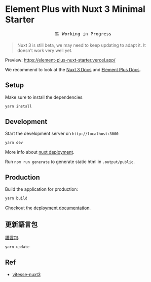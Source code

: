 # Element Plus with Nuxt 3 Minimal Starter

<pre align="center">
🏗 Working in Progress
</pre>

> Nuxt 3 is still beta, we may need to keep updating to adapt it.
> It doesn't work very well yet.

Preview: <https://element-plus-nuxt-starter.vercel.app/>

We recommend to look at the [Nuxt 3 Docs](https://v3.nuxtjs.org) and [Element Plus Docs](https://element-plus.org/).

## Setup

Make sure to install the dependencies

```bash
yarn install
```

## Development

Start the development server on `http://localhost:3000`

```bash
yarn dev
```

More info about [nuxt deployment](https://v3.nuxtjs.org/docs/deployment/presets).

Run `npm run generate` to generate static html in `.output/public`.

## Production

Build the application for production:

```bash
yarn build
```

Checkout the [deployment documentation](https://v3.nuxtjs.org/docs/deployment).

## 更新語言包

[語言包](https://docs.google.com/spreadsheets/d/1z52Kdt_Whwo4Kqp1lR087mvvKnLUGEzNIhWkWKkcKM8/edit?usp=sharing).
```bash
yarn update
```

## Ref

- [vitesse-nuxt3](https://github.com/antfu/vitesse-nuxt3)

